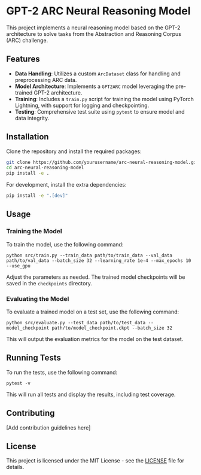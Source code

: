 # GPT-2 ARC Neural Reasoning Model

This project implements a neural reasoning model based on the GPT-2 architecture to solve tasks from the Abstraction and Reasoning Corpus (ARC) challenge.

## Features

- **Data Handling**: Utilizes a custom `ArcDataset` class for handling and preprocessing ARC data.
- **Model Architecture**: Implements a `GPT2ARC` model leveraging the pre-trained GPT-2 architecture.
- **Training**: Includes a `train.py` script for training the model using PyTorch Lightning, with support for logging and checkpointing.
- **Testing**: Comprehensive test suite using `pytest` to ensure model and data integrity.

## Installation

Clone the repository and install the required packages:

```bash
git clone https://github.com/yourusername/arc-neural-reasoning-model.git
cd arc-neural-reasoning-model
pip install -e .
```

For development, install the extra dependencies:

```bash
pip install -e ".[dev]"
```

## Usage

### Training the Model

To train the model, use the following command:

```
python src/train.py --train_data path/to/train_data --val_data path/to/val_data --batch_size 32 --learning_rate 1e-4 --max_epochs 10 --use_gpu
```

Adjust the parameters as needed. The trained model checkpoints will be saved in the `checkpoints` directory.

### Evaluating the Model

To evaluate a trained model on a test set, use the following command:

```
python src/evaluate.py --test_data path/to/test_data --model_checkpoint path/to/model_checkpoint.ckpt --batch_size 32
```

This will output the evaluation metrics for the model on the test dataset.

## Running Tests

To run the tests, use the following command:

```
pytest -v
```

This will run all tests and display the results, including test coverage.

## Contributing

[Add contribution guidelines here]

## License

This project is licensed under the MIT License - see the [LICENSE](LICENSE) file for details.
